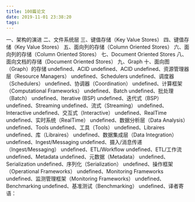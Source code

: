 ```yaml
---
title: 100篇论文
date: 2019-11-01 23:38:20
tags:
---
```

一、架构的演进
二、文件系统层
三、键值存储（Key Value Stores）
四、键值存储（Key Value Stores）
五、面向列的存储（Column Oriented Stores）
六、面向列的存储（Column Oriented Stores）
七、Document Oriented Stores
八、面向文档的存储（Document Oriented Stores）
九、Graph
十、面向图（Graph）的存储
undefined、ACID
undefined、ACID
undefined、资源管理器层（Resource Managers）
undefined、Schedulers
undefined、调度器（Schedulers）
undefined、协调器（Coordination）
undefined、计算框架（Computational Frameworks）
undefined、Batch
undefined、批处理（Batch）
undefined、Iterative (BSP)
undefined、迭代式（BSP）
undefined、Streaming
undefined、流式（Streaming）
undefined、Interactive
undefined、交互式（Interactive）
undefined、RealTime
undefined、实时系统（RealTime）
undefined、数据分析层（Data Analysis）
undefined、Tools
undefined、工具（Tools）
undefined、Libraires
undefined、库（Libraires）
undefined、数据集成层（Data Integration）
undefined、Ingest/Messaging
undefined、摄入/消息传递（Ingest/Messaging）
undefined、ETL/Workflow
undefined、ETL/工作流
undefined、Metadata
undefined、元数据（Metadata）
undefined、Serialization
undefined、序列化（Serialization）
undefined、操作框架（Operational Frameworks）
undefined、Monitoring Frameworks
undefined、监测管理框架（Monitoring Frameworks）
undefined、Benchmarking
undefined、基准测试（Benchmarking）
undefined、译者寄语：